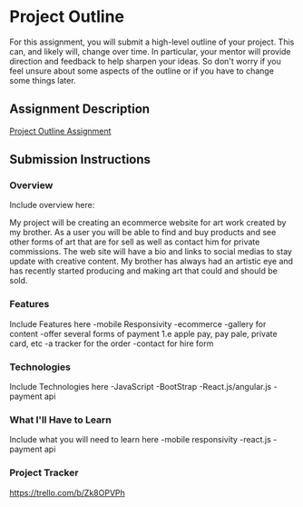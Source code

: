 # Project Outline
For this assignment, you will submit a high-level outline of your project. This can, and likely will, change over time. In particular, your mentor will provide direction and feedback to help sharpen your ideas. So don't worry if you feel unsure about some aspects of the outline or if you have to change some things later.

## Assignment Description
[Project Outline Assignment](https://education.launchcode.org/liftoff/modules/assignments/project-outline)

## Submission Instructions

### Overview
Include overview here:

My project will be creating an ecommerce website for art work created by my brother. As a user you will be able to find and buy products and see other forms of art that are for sell as well as contact him for private commissions. The web site will have a bio and links to social medias to stay update with creative content. My brother has always had an artistic eye and has recently started producing and making art that could and should be sold. 


### Features
Include Features here
-mobile Responsivity 
-ecommerce 
-gallery for content
-offer several forms of payment 1.e apple pay, pay pale, private card, etc
-a tracker for the order 
-contact for hire form

### Technologies
Include Technologies here
-JavaScript
-BootStrap
-React.js/angular.js
-payment api
### What I'll Have to Learn
Include what you will need to learn here
-mobile responsivity
-react.js
-payment api
### Project Tracker
https://trello.com/b/Zk8OPVPh
